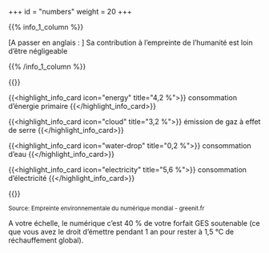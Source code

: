 +++
id = "numbers"
weight = 20
+++

{{% info_1_column %}}

[A passer en anglais : ] Sa contribution à l’empreinte de l’humanité est loin d’être négligeable

{{% /info_1_column %}}

{{<grid min-cell-width="160">}}

{{<highlight_info_card icon="energy" title="4,2 %">}} consommation d’énergie primaire {{</highlight_info_card>}}

{{<highlight_info_card icon="cloud" title="3,2 %">}} émission de gaz à effet de serre {{</highlight_info_card>}}

{{<highlight_info_card icon="water-drop" title="0,2 %">}} consommation d’eau {{</highlight_info_card>}}

{{<highlight_info_card icon="electricity" title="5,6 %">}} consommation d’électricité {{</highlight_info_card>}}

{{</grid>}}

<small>Source: Empreinte environnementale du numérique mondial - greenit.fr</small>

A votre échelle, le numérique c’est 40 % de votre forfait GES soutenable (ce que vous avez le droit d’émettre pendant 1
an pour rester à 1,5 °C de réchauffement global).